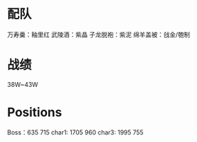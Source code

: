 # 配队
万寿羹：釉里红
武陵酒：紫晶
子龙脱袍：紫泥
绵羊盖被：戗金/匏制

# 战绩
38W~43W

# Positions
Boss：635 715
char1: 1705 960
char3: 1995 755